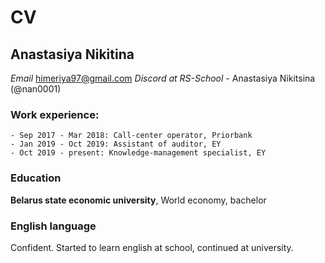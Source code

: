 # CV

## Anastasiya Nikitina

*Email* himeriya97@gmail.com
*Discord at RS-School* - Anastasiya Nikitsina (@nan0001)

### Work experience:
    - Sep 2017 - Mar 2018: Call-center operator, Priorbank
    - Jan 2019 - Oct 2019: Assistant of auditor, EY
    - Oct 2019 - present: Knowledge-management specialist, EY 
    
### Education

**Belarus state economic university**, World economy, bachelor

### English language

Confident.
Started to learn english at school, continued at university.
